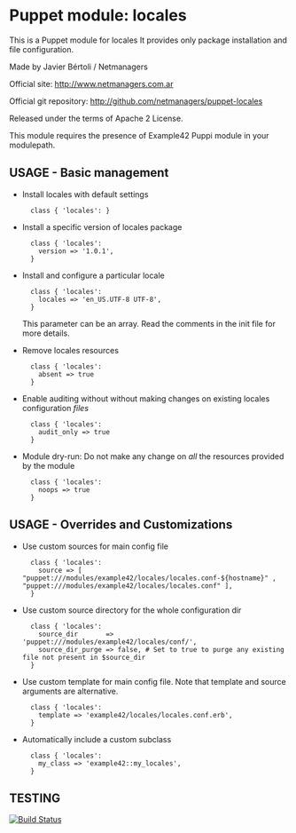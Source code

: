 # Puppet module: locales

This is a Puppet module for locales
It provides only package installation and file configuration.

Made by Javier Bértoli / Netmanagers

Official site: http://www.netmanagers.com.ar

Official git repository: http://github.com/netmanagers/puppet-locales

Released under the terms of Apache 2 License.

This module requires the presence of Example42 Puppi module in your modulepath.


## USAGE - Basic management

* Install locales with default settings

        class { 'locales': }

* Install a specific version of locales package

        class { 'locales':
          version => '1.0.1',
        }

* Install and configure a particular locale

        class { 'locales':
          locales => 'en_US.UTF-8 UTF-8',
        }

  This parameter can be an array. Read the comments in the init file for more details.

* Remove locales resources

        class { 'locales':
          absent => true
        }

* Enable auditing without without making changes on existing locales configuration *files*

        class { 'locales':
          audit_only => true
        }

* Module dry-run: Do not make any change on *all* the resources provided by the module

        class { 'locales':
          noops => true
        }


## USAGE - Overrides and Customizations
* Use custom sources for main config file 

        class { 'locales':
          source => [ "puppet:///modules/example42/locales/locales.conf-${hostname}" , "puppet:///modules/example42/locales/locales.conf" ], 
        }


* Use custom source directory for the whole configuration dir

        class { 'locales':
          source_dir       => 'puppet:///modules/example42/locales/conf/',
          source_dir_purge => false, # Set to true to purge any existing file not present in $source_dir
        }

* Use custom template for main config file. Note that template and source arguments are alternative. 

        class { 'locales':
          template => 'example42/locales/locales.conf.erb',
        }

* Automatically include a custom subclass

        class { 'locales':
          my_class => 'example42::my_locales',
        }



## TESTING
[![Build Status](https://travis-ci.org/netmanagers/puppet-locales.png?branch=master)](https://travis-ci.org/netmanagers/puppet-locales)
